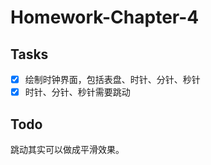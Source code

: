 # Homework-Chapter-4

## Tasks

- [x] 绘制时钟界面，包括表盘、时针、分针、秒针 
- [x] 时针、分针、秒针需要跳动

## Todo

跳动其实可以做成平滑效果。